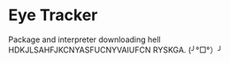 # Eye Tracker
 Package and interpreter downloading hell HDKJLSAHFJKCNYASFUCNYVAIUFCN RYSKGA. (╯°□°）╯
